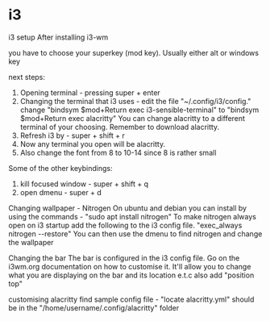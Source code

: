 # i3
i3 setup 
After installing i3-wm 

you have to choose your superkey (mod key). Usually either alt or windows key

next steps: 
1)	Opening terminal - pressing super + enter  
2) Changing the terminal that i3 uses -
	edit the file "~/.config/i3/config." 
	change "bindsym $mod+Return exec i3-sensible-terminal"
	to 	 "bindsym $mod+Return exec alacritty" 
	You can change alacritty to a different terminal of your choosing.
	Remember to download alacritty. 
3) Refresh i3 by - super + shift + r 
4) Now any terminal you open will be alacritty. 
5) Also change the font from 8 to 10-14 since 8 is rather small 

Some of the other keybindings: 
1) kill focused window - super + shift + q 
2) open dmenu - super + d 

Changing wallpaper - Nitrogen 
On ubuntu and debian you can install by using the commands - 
"sudo apt install nitrogen" 
To make nitrogen always open on i3 startup add the following 
to the i3 config file. "exec_always nitrogen --restore" 
You can then use the dmenu to find nitrogen and change the wallpaper 

Changing the bar
The bar is configured in the i3 config file. 
Go on the i3wm.org documentation on how to customise it. 
It'll allow you to change what you are displaying on the bar and 
its location e.t.c 
also add "position top" 


customising alacritty 
find sample config file - "locate alacritty.yml" 
should be in the "/home/username/.config/alacritty" folder
